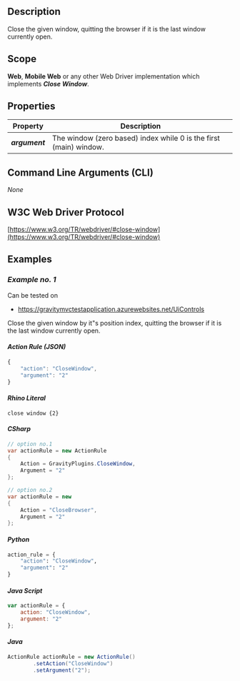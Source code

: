 ## Description
Close the given window, quitting the browser if it is the last window currently open.

## Scope
**Web**, **Mobile Web** or any other Web Driver implementation which implements _**Close Window**_.

## Properties
| Property             | Description                                                      |
|----------------------|------------------------------------------------------------------|
| _**argument**_       | The window (zero based) index while 0 is the first (main) window.|

## Command Line Arguments (CLI)
_None_

## W3C Web Driver Protocol
[https://www.w3.org/TR/webdriver/#close-window](https://www.w3.org/TR/webdriver/#close-window)

## Examples
### _Example no. 1_
Can be tested on
* https://gravitymvctestapplication.azurewebsites.net/UiControls

Close the given window by it\"s position index, quitting the browser if it is the last window currently open.

#### _Action Rule (JSON)_
```js
{
    "action": "CloseWindow",
    "argument": "2"
}
```

#### _Rhino Literal_
```
close window {2}
```

#### _CSharp_
```csharp
// option no.1
var actionRule = new ActionRule
{
    Action = GravityPlugins.CloseWindow,
    Argument = "2"
};

// option no.2
var actionRule = new
{
    Action = "CloseBrowser",
    Argument = "2"
};
```

#### _Python_
```python
action_rule = {
    "action": "CloseWindow",
    "argument": "2"
}
```

#### _Java Script_
```js
var actionRule = {
    action: "CloseWindow",
    argument: "2"
};
```

#### _Java_
```java
ActionRule actionRule = new ActionRule()
        .setAction("CloseWindow")
        .setArgument("2");
```